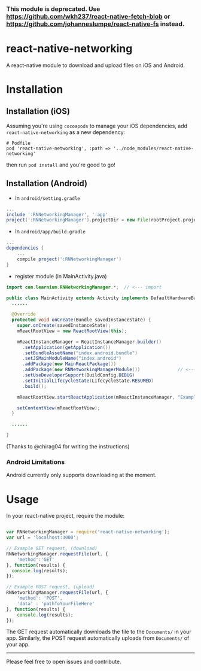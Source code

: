 ### This module is deprecated. Use https://github.com/wkh237/react-native-fetch-blob or https://github.com/johanneslumpe/react-native-fs instead.

# react-native-networking
A react-native module to download and upload files on iOS and Android.

# Installation
## Installation (iOS)
Assuming you're using `cocoapods` to manage your iOS dependencies, add `react-native-networking` as a new dependency: 

```
# Podfile
pod 'react-native-networking', :path => '../node_modules/react-native-networking'
```

then run `pod install` and you're good to go!

## Installation (Android)

* In `android/setting.gradle`

```gradle
...
include ':RNNetworkingManager', ':app'
project(':RNNetworkingManager').projectDir = new File(rootProject.projectDir, '../node_modules/react-native-networking/android')
```

* In `android/app/build.gradle`

```gradle
...
dependencies {
    ...
    compile project(':RNNetworkingManager')
}
```

* register module (in MainActivity.java)

```java
import com.learnium.RNNetworkingManager.*;  // <--- import

public class MainActivity extends Activity implements DefaultHardwareBackBtnHandler {
  ......

  @Override
  protected void onCreate(Bundle savedInstanceState) {
    super.onCreate(savedInstanceState);
    mReactRootView = new ReactRootView(this);

    mReactInstanceManager = ReactInstanceManager.builder()
      .setApplication(getApplication())
      .setBundleAssetName("index.android.bundle")
      .setJSMainModuleName("index.android")
      .addPackage(new MainReactPackage())
      .addPackage(new RNNetworkingManagerModule())              // <------ add here
      .setUseDeveloperSupport(BuildConfig.DEBUG)
      .setInitialLifecycleState(LifecycleState.RESUMED)
      .build();

    mReactRootView.startReactApplication(mReactInstanceManager, "ExampleRN", null);

    setContentView(mReactRootView);
  }

  ......

}
```

(Thanks to @chirag04 for writing the instructions)

### Android Limitations

Android currently only supports downloading at the moment.

# Usage
In your react-native project, require the module:
```javascript

var RNNetworkingManager = require('react-native-networking');
var url = 'localhost:3000';

// Example GET request, (download)
RNNetworkingManager.requestFile(url, {
    'method':'GET'
}, function(results) {
  console.log(results);
});

// Example POST request, (upload)
RNNetworkingManager.requestFile(url, {
    'method': 'POST',
    'data' : 'pathToYourFileHere'
}, function(results) {
    console.log(results);
});
```
The GET request automatically downloads the file to the `Documents/` in your app. Similarly, the POST request automatically uploads from `Documents/` of your app.

---

Please feel free to open issues and contribute.

